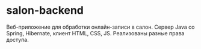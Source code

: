 # salon-backend
Веб-приложение для обработки онлайн-записи в салон. Сервер Java со Spring, Hibernate, клиент HTML, CSS, JS. Реализованы разные права доступа.
